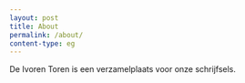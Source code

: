 ```yaml
---
layout: post
title: About
permalink: /about/
content-type: eg
---
```


De Ivoren Toren is een verzamelplaats voor onze schrijfsels.